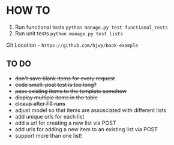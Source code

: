 # HOW TO
1. Run functional tests `python manage.py test functional_tests`
2. Run unit tests `python manage.py test lists`

Git Location - `https://github.com/hjwp/book-example`

## TO DO
* ~~don't save blank items for every request~~
* ~~code smell: post test is too long?~~
* ~~pass existing items to the template somehow~~
* ~~display multiple items in the table~~
* ~~cleaup after FT runs~~
* adjust model so that items are assosciated with different lists
* add unique urls for each list
* add a url for creating a new list via POST
* add urls for adding a new item to an existing list via POST
* support more than one list!